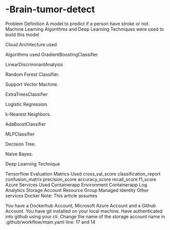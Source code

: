 # -Brain-tumor-detect 
Problem Definition
A model to predict if a person have stroke or not. Machine Learning Algorithms and Deep Learning Techniques were used to build this model

Cloud Architecture used








Algorithms used
GradientBoostingClassifier

LinearDiscriminantAnalysis

Random Forest Classifier.

Support Vector Machine.

ExtraTreesClassifier

Logistic Regression.

k-Nearest Neighbors.

AdaBoostClassifier

MLPClassifier

Decision Tree.

Naive Bayes.

Deep Learning Technique

Tensorflow
Evaluation Matrics Used
cross_val_score
classification_report
confusion_matrix
precision_score
accuracy_score
recall_score
f1_score
Azure Services Used
Containerapp Environment
Containerapp
Log Analytics
Storage Account
Resource Group
Managed Identity
Other services
Docker
Note:
This article assumes

You have a Dockerhub Account, Microsoft Azure Account and a Github Account.
You have git installed on your local machine.
Have authenticated into github using your cli.
Change the name of the storage account name in .github/workflow/main.yaml line: 17 and 14

